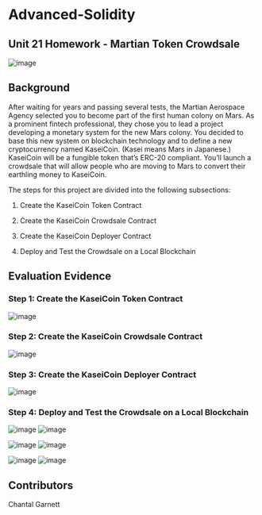 # Advanced-Solidity
## Unit 21 Homework - Martian Token Crowdsale

![image](https://user-images.githubusercontent.com/99493522/179750177-60d49146-c0e6-4932-b38c-58fe19067c88.png)

## Background
After waiting for years and passing several tests, the Martian Aerospace Agency selected you to become part of the first human colony on Mars. As a prominent fintech professional, they chose you to lead a project developing a monetary system for the new Mars colony. You decided to base this new system on blockchain technology and to define a new cryptocurrency named KaseiCoin. (Kasei means Mars in Japanese.)
KaseiCoin will be a fungible token that’s ERC-20 compliant. You’ll launch a crowdsale that will allow people who are moving to Mars to convert their earthling money to KaseiCoin.

The steps for this project are divided into the following subsections:


1. Create the KaseiCoin Token Contract


2. Create the KaseiCoin Crowdsale Contract


3. Create the KaseiCoin Deployer Contract


4. Deploy and Test the Crowdsale on a Local Blockchain

## Evaluation Evidence

### Step 1: Create the KaseiCoin Token Contract

![image](https://user-images.githubusercontent.com/99493522/179749716-56a8cd43-fb29-4294-ab98-274623d54389.png)

 

### Step 2: Create the KaseiCoin Crowdsale Contract

![image](https://user-images.githubusercontent.com/99493522/179749798-f155233a-7e55-4bbb-98a7-e98161147fbb.png)
 


### Step 3: Create the KaseiCoin Deployer Contract

![image](https://user-images.githubusercontent.com/99493522/179749865-06181e2f-8b02-4564-95c0-5bed724ed42f.png)


### Step 4: Deploy and Test the Crowdsale on a Local Blockchain
![image](https://user-images.githubusercontent.com/99493522/179751188-48d945cf-7262-4900-b7eb-8cee35c9c71d.png)
![image](https://user-images.githubusercontent.com/99493522/179751036-97b185eb-364f-43a1-bf60-1f1dac6909d1.png)

![image](https://user-images.githubusercontent.com/99493522/180218115-97576d86-4053-485a-9767-d961697fa4b6.png)
![image](https://user-images.githubusercontent.com/99493522/180218241-bf29ed8f-73c1-466b-a4a4-142987f0f9c9.png)

![image](https://user-images.githubusercontent.com/99493522/180218393-82d47b9d-ba42-42e5-8e5a-e94a5a90cc2f.png)
![image](https://user-images.githubusercontent.com/99493522/180218517-3a335e78-7f88-4ea9-9b75-420ee4e5297c.png)


## Contributors
Chantal Garnett



 

